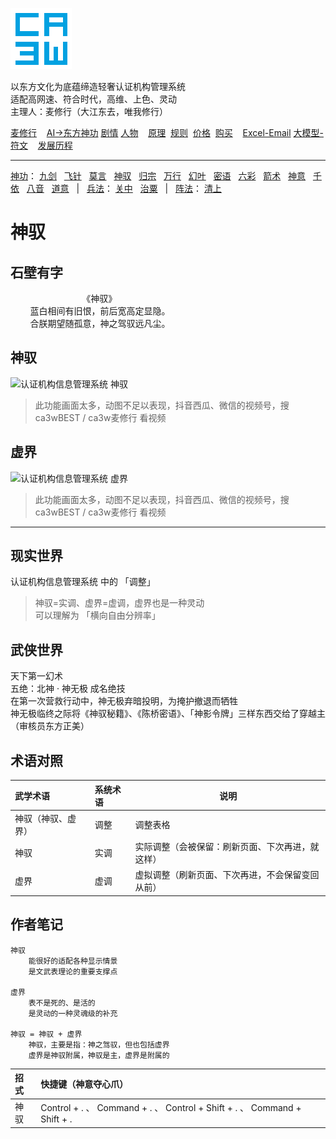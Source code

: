 ![](../../static/ca3w.png "ca3w 认证机构管理系统")

以东方文化为底蕴缔造轻奢认证机构管理系统 <br/>
适配高网速、符合时代，高维、上色、灵动 <br/>
主理人：麦修行（大江东去，唯我修行）

[麦修行][]&nbsp;&nbsp;&nbsp;&nbsp;[AI->东方神功][东方神功]&nbsp;[剧情][]&nbsp;[人物][]&nbsp;&nbsp;&nbsp;&nbsp;[原理][]&nbsp;&nbsp;[规则][]&nbsp;&nbsp;[价格][]&nbsp;&nbsp;[购买][]&nbsp;&nbsp;&nbsp;&nbsp;[Excel-Email][]&nbsp;[大模型-符文][]&nbsp;&nbsp;&nbsp;&nbsp;[发展历程][]

[麦修行]: https://github.com/ca3w/BEST
[东方神功]: https://github.com/ca3w/ai-dongfangshengong
[剧情]: https://github.com/ca3w/dongfangernvqing/blob/main/root/BEST.md
[人物]: https://github.com/ca3w/dongfangernvqing/blob/main/root/renwu.md
[原理]: https://github.com/ca3w/key
[规则]: https://github.com/ca3w/rule
[价格]: https://github.com/ca3w/pricing
[购买]: https://github.com/ca3w/howtobuy
[Excel-Email]: https://github.com/ca3w/excel-email
[大模型-符文]: https://github.com/ca3w/largemodel-rune
[发展历程]: https://github.com/ca3w/development

***

[神功][]：&nbsp;[九剑][]&nbsp;&nbsp;&nbsp;[飞针][]&nbsp;&nbsp;&nbsp;[莫言][]&nbsp;&nbsp;&nbsp;[神驭][]&nbsp;&nbsp;&nbsp;[归宗][]&nbsp;&nbsp;&nbsp;[万行][]&nbsp;&nbsp;&nbsp;[幻叶][]&nbsp;&nbsp;&nbsp;[密语][]&nbsp;&nbsp;&nbsp;[六彩][]&nbsp;&nbsp;&nbsp;[箭术][]&nbsp;&nbsp;&nbsp;[神意][]&nbsp;&nbsp;&nbsp;[千依][]&nbsp;&nbsp;&nbsp;[八音][]&nbsp;&nbsp;&nbsp;[道意][]&nbsp;&nbsp;&nbsp;|&nbsp;&nbsp;&nbsp;[兵法][]：&nbsp;[关中][]&nbsp;&nbsp;&nbsp;[治粟][]&nbsp;&nbsp;&nbsp;|&nbsp;&nbsp;&nbsp;[阵法][]：&nbsp;[清上][]

[神功]: https://github.com/ca3w/ai-dongfangshengong

[九剑]: ../../wugong/fuyaojiujian/BEST.md
[飞针]: ../../wugong/feizhenbaodian/BEST.md
[莫言]: ../../wugong/moyan/BEST.md
[神驭]: ../../wugong/shenyu/BEST.md
[归宗]: ../../wugong/baichuanguizong/BEST.md
[万行]: ../../wugong/yufengwanxing/BEST.md
[幻叶]: ../../wugong/huanyezhi/BEST.md
[密语]: ../../wugong/chenqiaomiyu/BEST.md
[六彩]: ../../wugong/liucaishenjian/BEST.md
[箭术]: ../../wugong/linjiajianshu/BEST.md
[神意]: ../../wugong/shenyiduoxinzhao/BEST.md
[千依]: ../../wugong/qianyizijian/BEST.md
[八音]: ../../wugong/bayinshengxin/BEST.md
[道意]: ../../wugong/daoyicuican/BEST.md

[兵法]: https://github.com/ca3w/ai-dongfangshengong#兵法目录

[关中]: ../../bingfa/guanzhongzhanfa/BEST.md
[治粟]: ../../bingfa/zhisubingfa/BEST.md

[阵法]: https://github.com/ca3w/ai-dongfangshengong#阵法目录

[清上]: ../../zhenfa/qingshangbeidouzhen/BEST.md

# 神驭

## 石壁有字

&nbsp;&nbsp;&nbsp;&nbsp;&nbsp;&nbsp;&nbsp;&nbsp;&nbsp;&nbsp;&nbsp;&nbsp;&nbsp;&nbsp;&nbsp;&nbsp;&nbsp;&nbsp;&nbsp;&nbsp;&nbsp;&nbsp;&nbsp;&nbsp;&nbsp;&nbsp;&nbsp;&nbsp;&nbsp;《神驭》 <br/>
&nbsp;&nbsp;&nbsp;&nbsp;&nbsp;&nbsp;&nbsp;&nbsp;蓝白相间有旧恨，前后宽高定显隐。 <br/>
&nbsp;&nbsp;&nbsp;&nbsp;&nbsp;&nbsp;&nbsp;&nbsp;合朕期望随孤意，神之驾驭远凡尘。

## 神驭

![](./static/01-shenyu.gif "认证机构信息管理系统 神驭")
> 此功能画面太多，动图不足以表现，抖音西瓜、微信的视频号，搜 ca3wBEST / ca3w麦修行 看视频

## 虚界

![](./static/02-xujie.gif "认证机构信息管理系统 虚界")
> 此功能画面太多，动图不足以表现，抖音西瓜、微信的视频号，搜 ca3wBEST / ca3w麦修行 看视频

***

## 现实世界

认证机构信息管理系统 中的 「调整」

> 神驭=实调、虚界=虚调，虚界也是一种灵动 <br/>
> 可以理解为 「横向自由分辨率」

## 武侠世界

天下第一幻术 <br/>
五绝：北神 · 神无极 成名绝技 <br/>
在第一次营救行动中，神无极弃暗投明，为掩护撤退而牺牲 <br/>
神无极临终之际将《神驭秘籍》、《陈桥密语》、「神影令牌」三样东西交给了穿越主（审核员东方正美）

## 术语对照

武学术语            |系统术语  |说明
:-------------------|:---------|--------------------------------------------------
神驭（神驭、虚界）  |调整      |调整表格
神驭                |实调      |实际调整（会被保留：刷新页面、下次再进，就这样）
虚界                |虚调      |虚拟调整（刷新页面、下次再进，不会保留变回从前）

## 作者笔记

```text
神驭
    能很好的适配各种显示情景
    是文武表理论的重要支撑点

虚界
    表不是死的、是活的
    是灵动的一种灵魂级的补充

神驭 = 神驭 + 虚界
    神驭，主要是指：神之驾驭，但也包括虚界
    虚界是神驭附属，神驭是主，虚界是附属的
```

招式  |快捷键（神意夺心爪）
:-----|:-------------------------------------------------------------------------
神驭  |Control + . 、 Command + . 、 Control + Shift + . 、 Command + Shift + .
